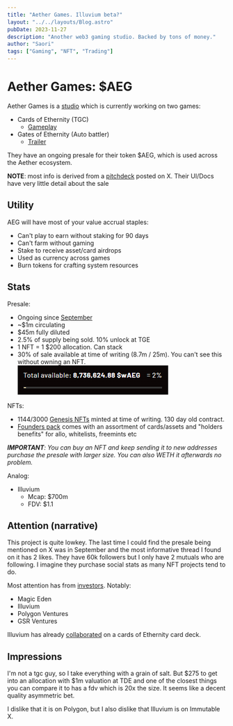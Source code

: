 ```yaml
---
title: "Aether Games. Illuvium beta?"
layout: "../../layouts/Blog.astro"
pubDate: 2023-11-27
description: "Another web3 gaming studio. Backed by tons of money."
author: "Saori"
tags: ["Gaming", "NFT", "Trading"]
---
```


# Aether Games: $AEG

Aether Games is a [studio](https://aethergames.io/) which is currently working on two games:

- Cards of Ethernity (TGC)
  - [Gameplay](https://www.youtube.com/watch?v=X4-tZbOszoY&ab_channel=TheaBeasty)
- Gates of Ethernity (Auto battler)
  - [Trailer](https://x.com/SupraOracles/status/1550159172943040512?s=20)

They have an ongoing presale for their token $AEG, which is used across the Aether ecosystem.

**NOTE**: most info is derived from a [pitchdeck](https://x.com/KD_SINGH86/status/1658373637928542208?s=20) posted on X. Their UI/Docs have very little detail about the sale

## Utility

AEG will have most of your value accrual staples:

- Can't play to earn without staking for 90 days
- Can't farm without gaming
- Stake to receive asset/card airdrops
- Used as currency across games
- Burn tokens for crafting system resources

## Stats

Presale:

- Ongoing since [September](https://medium.com/@AetherGames/asset-tokenization-waeg-aeg-presale-launch-and-airdrop-for-genesis-holders-today-cfcb3a52b539)
- ~$1m circulating
- $45m fully diluted
- 2.5% of supply being sold. 10% unlock at TGE
- 1 NFT = 1 $200 allocation. Can stack
- 30% of sale available at time of writing (8.7m / 25m). You can't see this without owning an NFT.
  ![image](../../images/posts/aeither-games/aeg-supply.png)

NFTs:

- 1144/3000 [Genesis NFTs](https://aethergames.io/mint) minted at time of writing. 130 day old contract.
- [Founders pack](https://aethergames.io/mint) comes with an assortment of cards/assets and "holders benefits" for allo, whitelists, freemints etc

_**IMPORTANT**: You can buy an NFT and keep sending it to new addresses purchase the presale with larger size. You can also WETH it afterwards no problem._

Analog:

- Illuvium
  - Mcap: $700m
  - FDV: $1.1

## Attention (narrative)

This project is quite lowkey. The last time I could find the presale being mentioned on X was in September and the most informative thread I found on it has 2 likes. They have 60k followers but I only have 2 mutuals who are following. I imagine they purchase social stats as many NFT projects tend to do.

Most attention has from [investors](https://x.com/KD_SINGH86/status/1658373637928542208?s=20). Notably:

- Magic Eden
- Illuvium
- Polygon Ventures
- GSR Ventures

Illuvium has already [collaborated](https://aethergames.io/ilv-packs) on a cards of Ethernity card deck.

## Impressions

I'm not a tgc guy, so I take everything with a grain of salt. But $275 to get into an allocation with $1m valuation at TDE and one of the closest things you can compare it to has a fdv which is 20x the size. It seems like a decent quality asymmetric bet.

I dislike that it is on Polygon, but I also dislike that Illuvium is on Immutable X.
